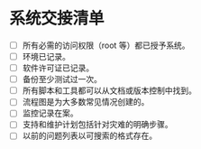 
# 系统交接清单

- [ ] 所有必需的访问权限（root 等）都已授予系统。
- [ ] 环境已记录。
- [ ] 软件许可证已记录。
- [ ] 备份至少测试过一次。
- [ ] 所有脚本和工具都可以从文档或版本控制中找到。
- [ ] 流程图是为大多数常见情况创建的。
- [ ] 监控记录在案。
- [ ] 支持和维护计划包括针对灾难的明确步骤。
- [ ] 以前的问题列表以可搜索的格式存在。
